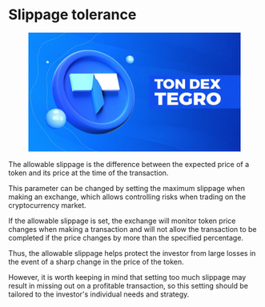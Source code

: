 # Slippage tolerance

<figure><img src="../../.gitbook/assets/image (26).png" alt=""><figcaption></figcaption></figure>

The allowable slippage is the difference between the expected price of a token and its price at the time of the transaction.

This parameter can be changed by setting the maximum slippage when making an exchange, which allows controlling risks when trading on the cryptocurrency market.

If the allowable slippage is set, the exchange will monitor token price changes when making a transaction and will not allow the transaction to be completed if the price changes by more than the specified percentage.

Thus, the allowable slippage helps protect the investor from large losses in the event of a sharp change in the price of the token.

However, it is worth keeping in mind that setting too much slippage may result in missing out on a profitable transaction, so this setting should be tailored to the investor's individual needs and strategy.
